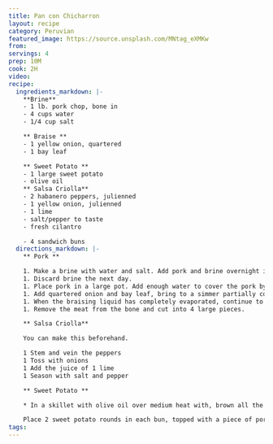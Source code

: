 ```yaml
---
title: Pan con Chicharron
layout: recipe
category: Peruvian
featured_image: https://source.unsplash.com/MNtag_eXMKw
from:
servings: 4
prep: 10M
cook: 2H
video:
recipe:
  ingredients_markdown: |-
    **Brine**
    - 1 lb. pork chop, bone in
    - 4 cups water
    - 1/4 cup salt

    ** Braise **
    - 1 yellow onion, quartered
    - 1 bay leaf

    ** Sweet Potato **
    - 1 large sweet potato
    - olive oil
    ** Salsa Criolla**
    - 2 habanero peppers, julienned
    - 1 yellow onion, julienned
    - 1 lime
    - salt/pepper to taste
    - fresh cilantro

    - 4 sandwich buns
  directions_markdown: |-
    ** Pork **

    1. Make a brine with water and salt. Add pork and brine overnight in the fridge.
    1. Discard brine the next day.
    1. Place pork in a large pot. Add enough water to cover the pork by 1 inch (~10 cups)
    1. Add quartered onion and bay leaf, bring to a simmer partially covered. Let water reduce completely (~2 hours).
    1. When the braising liquid has completely evaporated, continue to cook the pork in its own fat for a few minutes to brown it. Remove from heat and set aside.
    1. Remove the meat from the bone and cut into 4 large pieces.

    ** Salsa Criolla**

    You can make this beforehand.

    1 Stem and vein the peppers
    1 Toss with onions
    1 Add the juice of 1 lime
    1 Season with salt and pepper

    ** Sweet Potato **

    * In a skillet with olive oil over medium heat with, brown all the pieces before serving. In the same skillet, brown the sweet potato rounds.

    Place 2 sweet potato rounds in each bun, topped with a piece of pork, and garnished with the onion and habanero salsa and a few cilantro leaves.
tags:
---
```

